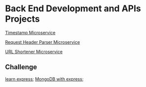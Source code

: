 # Back End Development and APIs Projects

[Timestamp Microservice](./project-timestamp/README.md)

[Request Header Parser Microservice](./project-headerparser/README.md)

[URL Shortener Microservice](./project-urlshortener/README.md)


## Challenge
[learn express](./boilerplate-express/README.md);
[MongoDB with express](./boilerplate-mongomongoose/README.md);